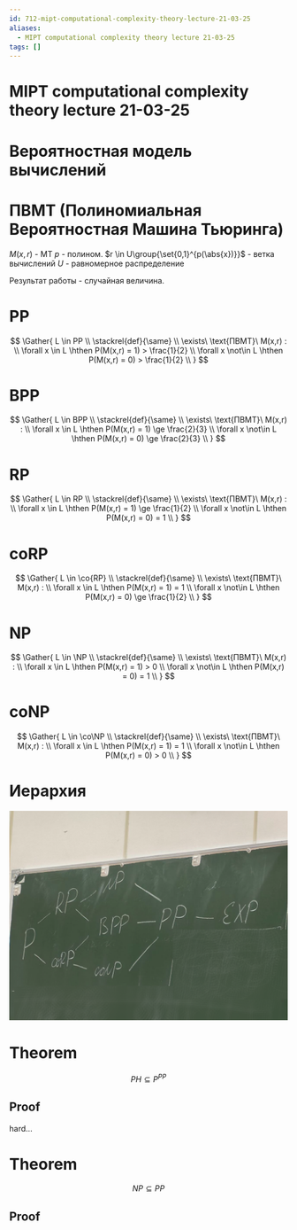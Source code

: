 ```yaml
---
id: 712-mipt-computational-complexity-theory-lecture-21-03-25
aliases:
  - MIPT computational complexity theory lecture 21-03-25
tags: []
---
```


# MIPT computational complexity theory lecture 21-03-25

# Вероятностная модель вычислений

# ПВМТ (Полиномиальная Вероятностная Машина Тьюринга)

$M(x,r)$ - МТ
$p$ - полином.
$r \in U\group{\set{0,1}^{p(\abs{x})}}$ - ветка вычислений
$U$ - равномерное распределение

Результат работы - случайная величина.

# PP

$$
\Gather{
L \in PP \\
\stackrel{def}{\same} \\
\exists\ \text{ПВМТ}\ M(x,r) : \\
\forall x \in L \hthen
P(M(x,r) = 1) > \frac{1}{2} \\
\forall x \not\in L \hthen
P(M(x,r) = 0) > \frac{1}{2} \\
}
$$

# BPP

$$
\Gather{
L \in BPP \\
\stackrel{def}{\same} \\
\exists\ \text{ПВМТ}\ M(x,r) : \\
\forall x \in L \hthen
P(M(x,r) = 1) \ge \frac{2}{3} \\
\forall x \not\in L \hthen
P(M(x,r) = 0) \ge \frac{2}{3} \\
}
$$

# RP

$$
\Gather{
L \in RP \\
\stackrel{def}{\same} \\
\exists\ \text{ПВМТ}\ M(x,r) : \\
\forall x \in L \hthen
P(M(x,r) = 1) \ge \frac{1}{2} \\
\forall x \not\in L \hthen
P(M(x,r) = 0) = 1 \\
}
$$

# coRP

$$
\Gather{
L \in \co{RP} \\
\stackrel{def}{\same} \\
\exists\ \text{ПВМТ}\ M(x,r) : \\
\forall x \in L \hthen
P(M(x,r) = 1) = 1 \\
\forall x \not\in L \hthen
P(M(x,r) = 0) \ge \frac{1}{2} \\
}
$$

# NP

$$
\Gather{
L \in \NP \\
\stackrel{def}{\same} \\
\exists\ \text{ПВМТ}\ M(x,r) : \\
\forall x \in L \hthen
P(M(x,r) = 1) > 0 \\
\forall x \not\in L \hthen
P(M(x,r) = 0) = 1 \\
}
$$

# coNP

$$
\Gather{
L \in \co\NP \\
\stackrel{def}{\same} \\
\exists\ \text{ПВМТ}\ M(x,r) : \\
\forall x \in L \hthen
P(M(x,r) = 1) = 1 \\
\forall x \not\in L \hthen
P(M(x,r) = 0) > 0 \\
}
$$

# Иерархия

![hi.png](assets/imgs/21-03-25_11-48-37_603_21-03-25_11-48-37_068.png)

# Theorem

$$
PH \subseteq P^{PP}
$$

## Proof

hard...

# Theorem

$$
NP \subseteq PP
$$

## Proof

